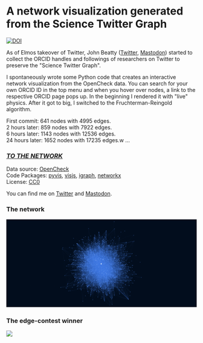 # A network visualization generated from the Science Twitter Graph


[![DOI](https://zenodo.org/badge/565786825.svg)](https://zenodo.org/badge/latestdoi/565786825)


As of Elmos takeover of Twitter, John Beatty ([Twitter](https://twitter.com/john_d_beatty), [Mastodon](https://social.coop/@beatty)) started to collect the ORCID handles and followings of researchers on Twitter to preserve the "Science Twitter Graph".  

I spontaneously wrote some Python code that creates an interactive network visualization from the OpenCheck data. You can search for your own ORCID ID in the top menu and when you hover over nodes, a link to the respective ORCID page pops up. In the beginning I rendered it with "live" physics. After it got to big, I switched to the Fruchterman-Reingold algorithm.

First commit: 641 nodes with 4995 edges.  
2 hours later: 859 nodes with 7922 edges.  
6 hours later: 1143 nodes with 12536 edges.  
24 hours later: 1652 nodes with 17235 edges.w
...

### *[TO THE NETWORK](http://leonlotter.de/twittergraph/)*

Data source: [OpenCheck](https://opencheck.is/scitwitter)   
Code Packages: [pyvis](https://pyvis.readthedocs.io/), [visjs](https://visjs.org/), [igraph](https://igraph.org/), [networkx](https://networkx.org/)   
License: [CC0](https://creativecommons.org/share-your-work/public-domain/cc0/)  

You can find me on [Twitter](https://twitter.com/LeonDLotter) and [Mastodon](https://fediscience.org/@LeonDLotter).

### The network

<img src="graph.png" style="background-color:white">

### The edge-contest winner
<img src="graph_selected.png" style="background-color:white">

